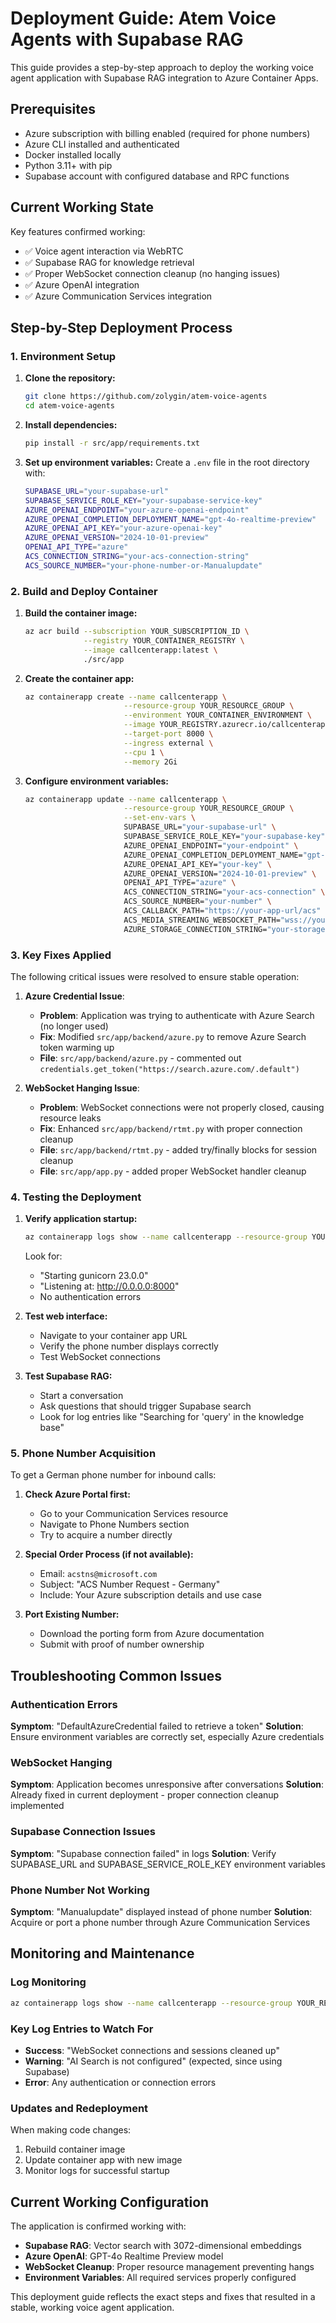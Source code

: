 # Deployment Guide: Atem Voice Agents with Supabase RAG

This guide provides a step-by-step approach to deploy the working voice agent application with Supabase RAG integration to Azure Container Apps.

## Prerequisites

- Azure subscription with billing enabled (required for phone numbers)
- Azure CLI installed and authenticated
- Docker installed locally
- Python 3.11+ with pip
- Supabase account with configured database and RPC functions

## Current Working State

Key features confirmed working:
- ✅ Voice agent interaction via WebRTC
- ✅ Supabase RAG for knowledge retrieval
- ✅ Proper WebSocket connection cleanup (no hanging issues)
- ✅ Azure OpenAI integration
- ✅ Azure Communication Services integration

## Step-by-Step Deployment Process

### 1. Environment Setup

1. **Clone the repository:**
   ```bash
   git clone https://github.com/zolygin/atem-voice-agents
   cd atem-voice-agents
   ```

2. **Install dependencies:**
   ```bash
   pip install -r src/app/requirements.txt
   ```

3. **Set up environment variables:**
   Create a `.env` file in the root directory with:
   ```bash
   SUPABASE_URL="your-supabase-url"
   SUPABASE_SERVICE_ROLE_KEY="your-supabase-service-key"
   AZURE_OPENAI_ENDPOINT="your-azure-openai-endpoint"
   AZURE_OPENAI_COMPLETION_DEPLOYMENT_NAME="gpt-4o-realtime-preview"
   AZURE_OPENAI_API_KEY="your-azure-openai-key"
   AZURE_OPENAI_VERSION="2024-10-01-preview"
   OPENAI_API_TYPE="azure"
   ACS_CONNECTION_STRING="your-acs-connection-string"
   ACS_SOURCE_NUMBER="your-phone-number-or-Manualupdate"
   ```

### 2. Build and Deploy Container

1. **Build the container image:**
   ```bash
   az acr build --subscription YOUR_SUBSCRIPTION_ID \
                --registry YOUR_CONTAINER_REGISTRY \
                --image callcenterapp:latest \
                ./src/app
   ```

2. **Create the container app:**
   ```bash
   az containerapp create --name callcenterapp \
                         --resource-group YOUR_RESOURCE_GROUP \
                         --environment YOUR_CONTAINER_ENVIRONMENT \
                         --image YOUR_REGISTRY.azurecr.io/callcenterapp:latest \
                         --target-port 8000 \
                         --ingress external \
                         --cpu 1 \
                         --memory 2Gi
   ```

3. **Configure environment variables:**
   ```bash
   az containerapp update --name callcenterapp \
                         --resource-group YOUR_RESOURCE_GROUP \
                         --set-env-vars \
                         SUPABASE_URL="your-supabase-url" \
                         SUPABASE_SERVICE_ROLE_KEY="your-supabase-key" \
                         AZURE_OPENAI_ENDPOINT="your-endpoint" \
                         AZURE_OPENAI_COMPLETION_DEPLOYMENT_NAME="gpt-4o-realtime-preview" \
                         AZURE_OPENAI_API_KEY="your-key" \
                         AZURE_OPENAI_VERSION="2024-10-01-preview" \
                         OPENAI_API_TYPE="azure" \
                         ACS_CONNECTION_STRING="your-acs-connection" \
                         ACS_SOURCE_NUMBER="your-number" \
                         ACS_CALLBACK_PATH="https://your-app-url/acs" \
                         ACS_MEDIA_STREAMING_WEBSOCKET_PATH="wss://your-app-url/realtime-acs" \
                         AZURE_STORAGE_CONNECTION_STRING="your-storage-connection"
   ```

### 3. Key Fixes Applied

The following critical issues were resolved to ensure stable operation:

1. **Azure Credential Issue**: 
   - **Problem**: Application was trying to authenticate with Azure Search (no longer used)
   - **Fix**: Modified `src/app/backend/azure.py` to remove Azure Search token warming up
   - **File**: `src/app/backend/azure.py` - commented out `credentials.get_token("https://search.azure.com/.default")`

2. **WebSocket Hanging Issue**:
   - **Problem**: WebSocket connections were not properly closed, causing resource leaks
   - **Fix**: Enhanced `src/app/backend/rtmt.py` with proper connection cleanup
   - **File**: `src/app/backend/rtmt.py` - added try/finally blocks for session cleanup
   - **File**: `src/app/app.py` - added proper WebSocket handler cleanup

### 4. Testing the Deployment

1. **Verify application startup:**
   ```bash
   az containerapp logs show --name callcenterapp --resource-group YOUR_RESOURCE_GROUP --tail 20
   ```
   Look for:
   - "Starting gunicorn 23.0.0"
   - "Listening at: http://0.0.0.0:8000"
   - No authentication errors

2. **Test web interface:**
   - Navigate to your container app URL
   - Verify the phone number displays correctly
   - Test WebSocket connections

3. **Test Supabase RAG:**
   - Start a conversation
   - Ask questions that should trigger Supabase search
   - Look for log entries like "Searching for 'query' in the knowledge base"

### 5. Phone Number Acquisition

To get a German phone number for inbound calls:

1. **Check Azure Portal first:**
   - Go to your Communication Services resource
   - Navigate to Phone Numbers section
   - Try to acquire a number directly

2. **Special Order Process (if not available):**
   - Email: `acstns@microsoft.com`
   - Subject: "ACS Number Request - Germany"
   - Include: Your Azure subscription details and use case

3. **Port Existing Number:**
   - Download the porting form from Azure documentation
   - Submit with proof of number ownership

## Troubleshooting Common Issues

### Authentication Errors
**Symptom**: "DefaultAzureCredential failed to retrieve a token"
**Solution**: Ensure environment variables are correctly set, especially Azure credentials

### WebSocket Hanging
**Symptom**: Application becomes unresponsive after conversations
**Solution**: Already fixed in current deployment - proper connection cleanup implemented

### Supabase Connection Issues
**Symptom**: "Supabase connection failed" in logs
**Solution**: Verify SUPABASE_URL and SUPABASE_SERVICE_ROLE_KEY environment variables

### Phone Number Not Working
**Symptom**: "Manualupdate" displayed instead of phone number
**Solution**: Acquire or port a phone number through Azure Communication Services

## Monitoring and Maintenance

### Log Monitoring
```bash
az containerapp logs show --name callcenterapp --resource-group YOUR_RESOURCE_GROUP --follow
```

### Key Log Entries to Watch For
- **Success**: "WebSocket connections and sessions cleaned up"
- **Warning**: "AI Search is not configured" (expected, since using Supabase)
- **Error**: Any authentication or connection errors

### Updates and Redeployment
When making code changes:
1. Rebuild container image
2. Update container app with new image
3. Monitor logs for successful startup

## Current Working Configuration

The application is confirmed working with:
- **Supabase RAG**: Vector search with 3072-dimensional embeddings
- **Azure OpenAI**: GPT-4o Realtime Preview model
- **WebSocket Cleanup**: Proper resource management preventing hangs
- **Environment Variables**: All required services properly configured

This deployment guide reflects the exact steps and fixes that resulted in a stable, working voice agent application.
